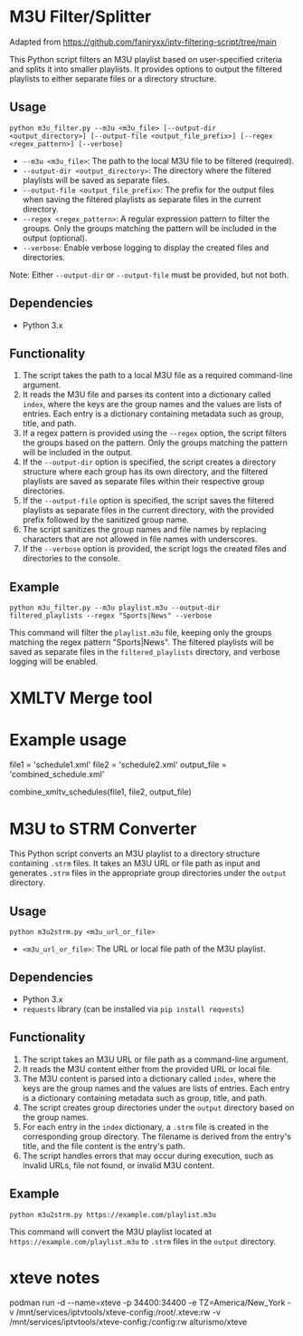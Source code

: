 # M3U Filter/Splitter
Adapted from https://github.com/faniryxx/iptv-filtering-script/tree/main

This Python script filters an M3U playlist based on user-specified criteria and splits it into smaller playlists. It provides options to output the filtered playlists to either separate files or a directory structure.

## Usage

```
python m3u_filter.py --m3u <m3u_file> [--output-dir <output_directory>] [--output-file <output_file_prefix>] [--regex <regex_pattern>] [--verbose]
```

- `--m3u <m3u_file>`: The path to the local M3U file to be filtered (required).
- `--output-dir <output_directory>`: The directory where the filtered playlists will be saved as separate files.
- `--output-file <output_file_prefix>`: The prefix for the output files when saving the filtered playlists as separate files in the current directory.
- `--regex <regex_pattern>`: A regular expression pattern to filter the groups. Only the groups matching the pattern will be included in the output (optional).
- `--verbose`: Enable verbose logging to display the created files and directories.

Note: Either `--output-dir` or `--output-file` must be provided, but not both.

## Dependencies

- Python 3.x

## Functionality

1. The script takes the path to a local M3U file as a required command-line argument.
2. It reads the M3U file and parses its content into a dictionary called `index`, where the keys are the group names and the values are lists of entries. Each entry is a dictionary containing metadata such as group, title, and path.
3. If a regex pattern is provided using the `--regex` option, the script filters the groups based on the pattern. Only the groups matching the pattern will be included in the output.
4. If the `--output-dir` option is specified, the script creates a directory structure where each group has its own directory, and the filtered playlists are saved as separate files within their respective group directories.
5. If the `--output-file` option is specified, the script saves the filtered playlists as separate files in the current directory, with the provided prefix followed by the sanitized group name.
6. The script sanitizes the group names and file names by replacing characters that are not allowed in file names with underscores.
7. If the `--verbose` option is provided, the script logs the created files and directories to the console.

## Example

```
python m3u_filter.py --m3u playlist.m3u --output-dir filtered_playlists --regex "Sports|News" --verbose
```

This command will filter the `playlist.m3u` file, keeping only the groups matching the regex pattern "Sports|News". The filtered playlists will be saved as separate files in the `filtered_playlists` directory, and verbose logging will be enabled.

# XMLTV Merge tool

# Example usage
file1 = 'schedule1.xml'
file2 = 'schedule2.xml'
output_file = 'combined_schedule.xml'

combine_xmltv_schedules(file1, file2, output_file)

# M3U to STRM Converter

This Python script converts an M3U playlist to a directory structure containing `.strm` files. It takes an M3U URL or file path as input and generates `.strm` files in the appropriate group directories under the `output` directory.

## Usage

```
python m3u2strm.py <m3u_url_or_file>
```

- `<m3u_url_or_file>`: The URL or local file path of the M3U playlist.

## Dependencies

- Python 3.x
- `requests` library (can be installed via `pip install requests`)

## Functionality

1. The script takes an M3U URL or file path as a command-line argument.
2. It reads the M3U content either from the provided URL or local file.
3. The M3U content is parsed into a dictionary called `index`, where the keys are the group names and the values are lists of entries. Each entry is a dictionary containing metadata such as group, title, and path.
4. The script creates group directories under the `output` directory based on the group names.
5. For each entry in the `index` dictionary, a `.strm` file is created in the corresponding group directory. The filename is derived from the entry's title, and the file content is the entry's path.
6. The script handles errors that may occur during execution, such as invalid URLs, file not found, or invalid M3U content.

## Example

```
python m3u2strm.py https://example.com/playlist.m3u
```

This command will convert the M3U playlist located at `https://example.com/playlist.m3u` to `.strm` files in the `output` directory.

# xteve notes

podman run -d --name=xteve -p 34400:34400 -e TZ=America/New_York -v /mnt/services/iptvtools/xteve-config:/root/.xteve:rw -v /mnt/services/iptvtools/xteve-config:/config:rw alturismo/xteve
